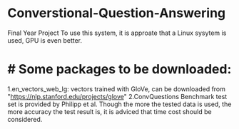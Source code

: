# Converstional-Question-Answering
Final Year Project
To use this system, it is approate that a Linux sysytem is used, GPU is even better.
# # Some packages to be downloaded:
1.en_vectors_web_lg: vectors trained with GloVe, can be downloaded from "https://nlp.stanford.edu/projects/glove"
2.ConvQuestions Benchmark test set is provided by Philipp et al. Though the more the tested data is used, the more accuracy the test result is, it is adviced that time cost should be considered.
